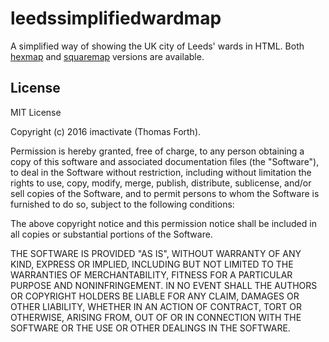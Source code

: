 # leedssimplifiedwardmap
A simplified way of showing the UK city of Leeds' wards in HTML.
Both [hexmap](http://thomasforth.github.io/leedssimplifiedwardmap/hexmap.html) and [squaremap](http://thomasforth.github.io/leedssimplifiedwardmap/squaremap.html) versions are available.


## License
MIT License

Copyright (c) 2016 imactivate (Thomas Forth).

Permission is hereby granted, free of charge, to any person obtaining
a copy of this software and associated documentation files (the
"Software"), to deal in the Software without restriction, including
without limitation the rights to use, copy, modify, merge, publish,
distribute, sublicense, and/or sell copies of the Software, and to
permit persons to whom the Software is furnished to do so, subject to
the following conditions:

The above copyright notice and this permission notice shall be
included in all copies or substantial portions of the Software.

THE SOFTWARE IS PROVIDED "AS IS", WITHOUT WARRANTY OF ANY KIND,
EXPRESS OR IMPLIED, INCLUDING BUT NOT LIMITED TO THE WARRANTIES OF
MERCHANTABILITY, FITNESS FOR A PARTICULAR PURPOSE AND
NONINFRINGEMENT. IN NO EVENT SHALL THE AUTHORS OR COPYRIGHT HOLDERS BE
LIABLE FOR ANY CLAIM, DAMAGES OR OTHER LIABILITY, WHETHER IN AN ACTION
OF CONTRACT, TORT OR OTHERWISE, ARISING FROM, OUT OF OR IN CONNECTION
WITH THE SOFTWARE OR THE USE OR OTHER DEALINGS IN THE SOFTWARE.
